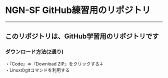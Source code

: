 # NGN-SF GitHub練習用のリポジトリ
---
## このリポジトリは、GitHub学習用のリポジトリです

### ダウンロード方法(2通り)
・『Code』⇒『Download ZIP』をクリックする↓  
・Linuxのgitコマンドを利用する
